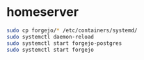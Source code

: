 # homeserver

```bash
sudo cp forgejo/* /etc/containers/systemd/
sudo systemctl daemon-reload
sudo systemctl start forgejo-postgres
sudo systemctl start forgejo
```
